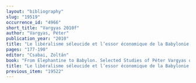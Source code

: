 ```yaml
---
layout: "bibliography"
slug: "19519"
occurrence_id: "4966"
short_title: "Vargyas 2010f"
author: "Vargyas, Péter"
publication_year: "2010"
title: "Le libéralisme séleucide et l’essor économique de la Babylonie: un rapport de cause à effet?"
pages: "177-190"
editor: "Csabai, Zoltán"
book: "From Elephantine to Babylon. Selected Studies of Péter Vargyas on Ancient Near Eastern Economy, Ancient Near Eastern and Mediterranean Studies 1 (Budapest)"
title: "Le libéralisme séleucide et l’essor économique de la Babylonie: un rapport de cause à effet?"
previous_item: "19522"
---
```

